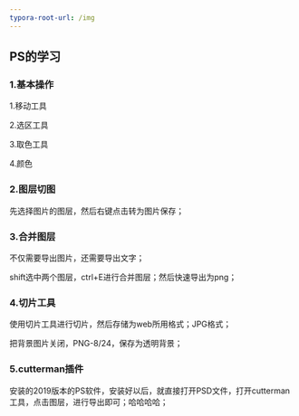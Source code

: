 ```yaml
---
typora-root-url: /img
---
```


## PS的学习

### 1.基本操作

1.移动工具

2.选区工具

3.取色工具

4.颜色

### 2.图层切图

先选择图片的图层，然后右键点击转为图片保存；

### 3.合并图层

不仅需要导出图片，还需要导出文字；

shift选中两个图层，ctrl+E进行合并图层；然后快速导出为png；

### 4.切片工具

使用切片工具进行切片，然后存储为web所用格式；JPG格式；

把背景图片关闭，PNG-8/24，保存为透明背景；

### 5.cutterman插件

安装的2019版本的PS软件，安装好以后，就直接打开PSD文件，打开cutterman工具，点击图层，进行导出即可；哈哈哈哈；